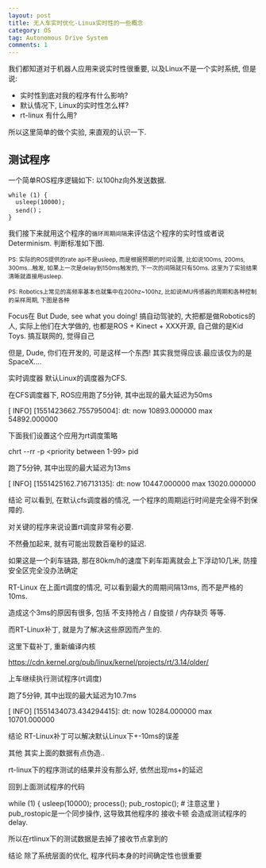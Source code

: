 ```yaml
---
layout: post
title: 无人车实时优化-Linux实时性的一些概念
category: OS
tag: Autonomous Drive System
comments: 1
---
```


我们都知道对于机器人应用来说实时性很重要, 以及Linux不是一个实时系统, 但是说:

* 实时性到底对我的程序有什么影响?
* 默认情况下, Linux的实时性怎么样?
* rt-linux 有什么用?

所以这里简单的做个实验, 来直观的认识一下.

## 测试程序
一个简单ROS程序逻辑如下: 以100hz向外发送数据.  
```
while (1) {
  usleep(10000);
  send()；
}
```

我们接下来就用这个程序的`循环周期间隔`来评估这个程序的实时性或者说Determinism. 判断标准如下图.


<small> PS: 实际的ROS提供的rate api不是usleep, 而是根据预期的时间设置, 比如说100ms, 200ms, 300ms...触发, 如果上一次是delay到150ms触发的, 下一次的间隔就只有50ms. 这里为了实验结果清晰就直接用usleep. </small> 

<small> PS: Robotics上常见的高频率基本也就集中在200hz~100hz, 比如说IMU传感器的周期和各种控制的采样周期, 下图是各种 </small> 



Focus在
But Dude, see what you doing!
搞自动驾驶的, 大把都是做Robotics的人, 实际上他们在大学做的, 也都是ROS + Kinect + XXX开源, 自己做的是Kid Toys.
搞互联网的, 觉得自己

但是, Dude, 你们在开发的, 可是这样一个东西!
其实我觉得应该.最应该仅为的是SpaceX....




实时调度器
默认Linux的调度器为CFS.

在CFS调度器下, ROS应用跑了5分钟, 其中出现的最大延迟为50ms

[ INFO] [1551423662.755795004]: dt: now 10893.000000 max 54892.000000

下面我们设置这个应用为rt调度策略

chrt --rr  -p <priority between 1-99> pid


跑了5分钟, 其中出现的最大延迟为13ms

[ INFO] [1551425162.716713135]: dt: now 10447.000000 max 13020.000000


结论
可以看到, 在默认cfs调度器的情况, 一个程序的周期运行时间是完全得不到保障的.

对关键的程序来说设置rt调度非常有必要.

不然叠加起来, 就有可能出现数百毫秒的延迟.



如果这是一个刹车链路, 那在80km/h的速度下刹车距离就会上下浮动10几米,  防撞安全区完全没办法确定



RT-Linux
在上面rt调度的情况, 可以看到最大的周期间隔13ms, 而不是严格的10ms.

造成这个3ms的原因有很多, 包括 不支持抢占 / 自旋锁 / 内存缺页 等等.

而RT-Linux补丁, 就是为了解决这些原因而产生的.



这里下载补丁, 重新编译内核

https://cdn.kernel.org/pub/linux/kernel/projects/rt/3.14/older/

上车继续执行测试程序(rt调度)



跑了5分钟, 其中出现的最大延迟为10.7ms

[ INFO] [1551434073.434294415]: dt: now 10284.000000 max 10701.000000


结论
RT-Linux补丁可以解决默认Linux下+-10ms的误差



其他
其实上面的数据有点伪造..

rt-linux下的程序测试的结果并没有那么好, 依然出现ms+的延迟



回到上面测试程序的代码

while (1) {
  usleep(10000);
  process();
  pub_rostopic(); # 注意这里
}
pub_rostopic是一个同步操作, 这导致其他程序的 接收卡顿 会造成测试程序的delay.

所以在rtlinux下的测试数据是去掉了接收节点拿到的



结论
除了系统层面的优化, 程序代码本身的时间确定性也很重要

